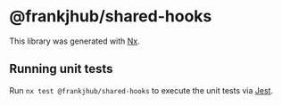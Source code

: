 # @frankjhub/shared-hooks

This library was generated with [Nx](https://nx.dev).

## Running unit tests

Run `nx test @frankjhub/shared-hooks` to execute the unit tests via [Jest](https://jestjs.io).
